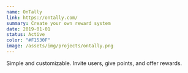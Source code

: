 ```yaml
---
name: OnTally
link: https://ontally.com/
summary: Create your own reward system
date: 2019-01-01
status: Active
color: "#F1530F"
image: /assets/img/projects/ontally.png
---
```


Simple and customizable. Invite users, give points, and offer rewards.

